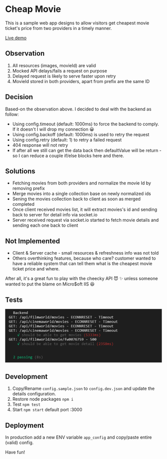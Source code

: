 # Cheap Movie

This is a sample web app designs to allow visitors get cheapest movie ticket's price from two providers in a timely manner.

[Live demo](https://movies-fetcher.herokuapp.com)

## Observation

1) All resources (images, movieId) are valid
2) Mocked API delays/fails a request on purpose
3) Delayed request is likely to serve faster upon retry
4) MovieId stored in both providers, apart from prefix are the same ID

## Decision

Based-on the observation above. I decided to deal with the backend as follow:

* Using config.timeout (default: 1000ms) to force the backend to comply. If it doesn't I will drop my connection :grinning:
* Using config.backoff (default: 1000ms) is used to retry the request
* Using config.retry (default: 1) to retry a failed request
* 404 response will not retry
* If after all we still can get the data back then defaultValue will be return - so I can reduce a couple if/else blocks here and there.

## Solutions

* Fetching movies from both providers and normalize the movie Id by removing prefix
* Merge movies into a single collection base on newly normalized ids
* Sening the movies collection back to client as soon as merged completed
* Once client received movies list, it will extract movies's id and sending back to server for detail info via socket.io
* Server received request via socket.io started to fetch movie details and sending each one back to client

## Not Implemented

* Client & Server cache - small resources & refreshness info was not told
* Others overthinking features, because who care? customer wanted to have a reliable system that can tell them what is the cheapest movie ticket price and where.

After all, it's a great fun to play with the cheecky API :smiling_imp: :sparkles: unless someone wanted to put the blame on Micro$oft IIS :laughing:

## Tests
![Get know a new friend](https://raw.githubusercontent.com/csokun/movies-fetcher/master/what-a-cheeky-backend.png)

## Development 

1) Copy/Rename `config.sample.json` to `config.dev.json` and update the details configuration.
2) Restore node packages `npm i`
3) Test `npm test`
4) Start `npm start` default port :3000

## Deployment

In production add a new ENV variable `app_config` and copy/paste entire (valid) config.

Have fun!